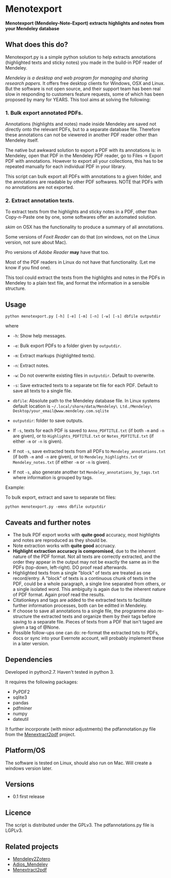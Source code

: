 # Menotexport

**Menotexport (Mendeley-Note-Export) extracts highlights and notes from your Mendeley database**

## What does this do?

Menotexport.py is a simple python solution to help extracts annotations (highlighted
texts and sticky notes) you made in the build-in PDF reader of Mendeley.

*Mendeley is a desktop and web program for managing and sharing research
papers.* It offers free desktop clients for Windows, OSX and Linux. But the
software is not open source, and their support team has been real slow in responding
to customers feature requests, some of which has been proposed by many for YEARS.
This tool aims at solving the following:

### 1. Bulk export annotated PDFs.

Annotations (highlights and notes) made inside Mendeley are saved not directly onto
the relevant PDFs, but to a separate database file. Therefore these annotations can
not be viewered in another PDF reader other than Mendeley itself.

The native but awkward solution to export a PDF with its annotations is: in
Mendeley, open that PDF in the Mendeley PDF reader, go to Files -> Export PDF
with annotations. However to export all your collections, this has to be repeated
manually for each individual PDF in your library. 

This script can bulk export all PDFs with annotations to a given folder, and
the annotations are readable by other PDF softwares. NOTE that PDFs with no annotations
are not exported.

### 2. Extract annotation texts.

To extract texts from the highlights and sticky notes in a PDF, other than
Copy-n-Paste one by one, some softwares offer an automated solution.

*skim* on OSX has the functionality to produce a summary of all annotations.

Some versions of *Foxit Reader* can do that (on windows, not on the Linux version, not sure about Mac).

Pro versions of *Adobe Reader* **may** have that too.

Most of the PDF readers in Linux do not have that functionality. (Let me know if you find one).

This tool could extract the texts from the highlights and notes in the PDFs in Mendeley
to a plain text file, and format the information in a sensible structure.


## Usage

```
python menotexport.py [-h] [-e] [-m] [-n] [-w] [-s] dbfile outputdir
```

where

- `-h`: Show help messages.
- `-e`: Bulk export PDFs to a folder given by `outputdir`.
- `-m`: Extract markups (highlighted texts).
- `-n`: Extract notes.
- `-w`: Do not overwrite existing files in `outputdir`. Default to overwrite.
- `-s`: Save extracted texts to a separate txt file for each PDF. Default to
      save all texts to a single file.
- `dbfile`: Absolute path to the Mendeley database file. In Linux systems default location is
  `~/.local/share/data/Mendeley\ Ltd./Mendeley\ Desktop/your_email@www.mendeley.com.sqlite`
- `outputdir`: folder to save outputs.

- If `-s`, texts for each PDF is saved to `Anno_PDFTITLE.txt` (if both `-m` and
`-n` are given), or to `Highlights_PDFTITLE.txt` or `Notes_PDFTITLE.txt` (if
either `-m` or `-n` is given).

- If not `-s`, save extracted texts from all PDFs to `Mendeley_annotations.txt`
(if both `-m` and `-n` are given), or to `Mendeley_highlights.txt` or
`Mendeley_notes.txt` (if either `-m` or `-n` is given). 

- If not `-s`, also generate another txt `Mendeley_annotations_by_tags.txt` where
information is grouped by tags.

Example:

To bulk export, extract and save to separate txt files:

```
python menotexport.py -emns dbfile outputdir
```

## Caveats and further notes

- The bulk PDF export works with **quite good** accuracy, most highlights and notes are
  reproduced as they should be.
- Note extraction works with **quite good** accruacy.
- **Highlight extraction accuracy is compromised**, due to the inherent nature of the PDF
  format. Not all texts are correctly extracted, and the order they appear in the output
  may not be exactly the same as in the PDFs (top-down, left-right). DO proof read afterwards.
- Highlighted texts from a single "block" of texts are treated as one record/entry. A "block" of
  texts is a continuous chunk of texts in the PDF, could be a whole paragraph, a single
  line separated from others, or a single isolated word. This ambiguity is again due to the inherent
  nature of PDF format. Again proof read the results.
- Citationkeys and tags are added to the extracted texts to facilitate further information
  processes, both can be editted in Mendeley.
- If choose to save all annotations to a single file, the programme also re-structure the extracted texts
  and organize them by their tags before saving to a separate file. Pieces of texts from a PDF that isn't taged are given
  a tag of @None.
- Possible follow-ups one can do: re-format the extracted txts to PDFs, docs or sync into
  your Evernote account, will probably implement these in a later version.


## Dependencies

Developed in python2.7. Haven't tested in python 3.

It requires the following packages:
- PyPDF2
- sqlite3
- pandas
- pdfminer
- numpy
- dateutil

It further incorporate (with minor adjustments) the pdfannotation.py file from
the [Menextract2pdf](https://github.com/cycomanic/Menextract2pdf) project.


## Platform/OS

The software is tested on Linux, should also run on Mac.
Will create a windows version later. 

## Versions

* 0.1 first release

## Licence

The script is distributed under the GPLv3. The pdfannotations.py file is
LGPLv3. 

## Related projects

* [Mendeley2Zotero](https://github.com/flinz/mendeley2zotero)
* [Adios_Mendeley](https://github.com/rdiaz02/Adios_Mendeley)
* [Menextract2pdf](https://github.com/cycomanic/Menextract2pdf)

